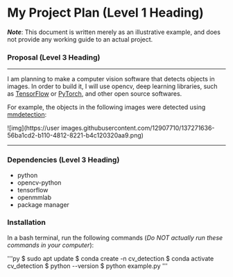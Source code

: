 # My Project Plan (Level 1 Heading)
***Note***: This document is written merely as an illustrative example, and does not provide
any working guide to an actual project.
### Proposal (Level 3 Heading)
---

I am planning to make a computer vision software that detects objects in images.
In order to build it, I will use opencv, deep learning libraries, such as [TensorFlow](https://www.tensorflow.org/?hl=ko)
or [PyTorch](https://pytorch.org/), and other open source softwares.

For example, the objects in the following images were detected using [mmdetection](https://github.com/open-mmlab/mmdetection):

![img](https://user images.githubusercontent.com/12907710/137271636- 56ba1cd2-b110-4812-8221-b4c120320aa9.png)

---

### Dependencies (Level 3 Heading)
- python
- opencv-python
- tensorflow
- openmmlab
- package manager

### Installation
In a bash terminal, run the following commands (*Do NOT actually run these commands in
your computer*):

'''py
$ sudo apt update
$ conda create -n cv_detection
$ conda activate cv_detection
$ python --version
$ python example.py
'''

